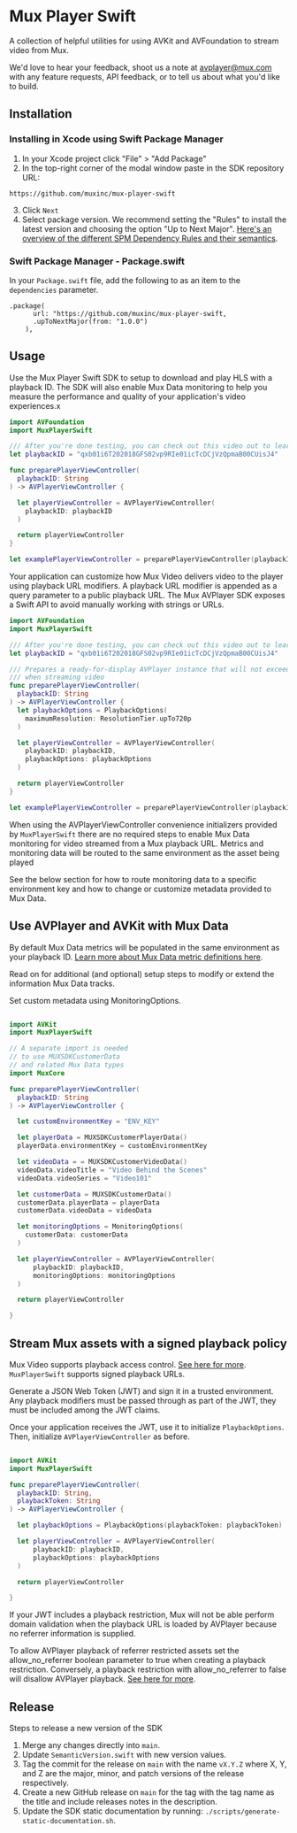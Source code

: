 # Mux Player Swift

A collection of helpful utilities for using AVKit and AVFoundation to stream video from Mux.

We'd love to hear your feedback, shoot us a note at avplayer@mux.com with any feature requests, API feedback, or to tell us about what you'd like to build.

## Installation

### Installing in Xcode using Swift Package Manager

1. In your Xcode project click "File" > "Add Package"
2. In the top-right corner of the modal window paste in the SDK repository URL:

```
https://github.com/muxinc/mux-player-swift
```
3. Click `Next`
4. Select package version. We recommend setting the "Rules" to install the latest version and choosing the option "Up to Next Major". [Here's an overview of the different SPM Dependency Rules and their semantics](https://developer.apple.com/documentation/xcode/adding-package-dependencies-to-your-app#Decide-on-package-requirements).


### Swift Package Manager - Package.swift

In your `Package.swift` file, add the following to as an item to the `dependencies` parameter.

```
.package(
      url: "https://github.com/muxinc/mux-player-swift,
      .upToNextMajor(from: "1.0.0")
    ),
```

## Usage

Use the Mux Player Swift SDK to setup to download and play HLS with a playback ID. The SDK will also enable Mux Data monitoring to help you measure the performance and quality of your application's video experiences.x

```swift
import AVFoundation
import MuxPlayerSwift

/// After you're done testing, you can check out this video out to learn more about video and players (as well as some philosophy)
let playbackID = "qxb01i6T202018GFS02vp9RIe01icTcDCjVzQpmaB00CUisJ4"

func preparePlayerViewController(
  playbackID: String
) -> AVPlayerViewController {

  let playerViewController = AVPlayerViewController(
    playbackID: playbackID
  )

  return playerViewController
}

let examplePlayerViewController = preparePlayerViewController(playbackID: playbackID)
```

Your application can customize how Mux Video delivers video to the player using playback URL modifiers. A playback URL modifier is appended as a query parameter to a public playback URL. The Mux AVPlayer SDK exposes a Swift API to avoid manually working with strings or URLs.

```swift
import AVFoundation
import MuxPlayerSwift

/// After you're done testing, you can check out this video out to learn more about video and players (as well as some philosophy)
let playbackID = "qxb01i6T202018GFS02vp9RIe01icTcDCjVzQpmaB00CUisJ4"

/// Prepares a ready-for-display AVPlayer instance that will not exceed 720 x 1280 resolution
/// when streaming video
func preparePlayerViewController(
  playbackID: String
) -> AVPlayerViewController {
  let playbackOptions = PlaybackOptions(
    maximumResolution: ResolutionTier.upTo720p
  )

  let playerViewController = AVPlayerViewController(
    playbackID: playbackID,
    playbackOptions: playbackOptions
  )

  return playerViewController
}

let examplePlayerViewController = preparePlayerViewController(playbackID: playbackID)
```

When using the AVPlayerViewController convenience initializers provided by `MuxPlayerSwift` there are no required steps to enable Mux Data monitoring for video streamed from a Mux playback URL. Metrics and monitoring data will be routed to the same environment as the asset being played

See the below section for how to route monitoring data to a specific environment key and how to change or customize metadata provided to Mux Data.

## Use AVPlayer and AVKit with Mux Data

By default Mux Data metrics will be populated in the same environment as your playback ID. [Learn more about Mux Data metric definitions here](https://docs.mux.com/guides/data/understand-metric-definitions).

Read on for additional (and optional) setup steps to modify or extend the information Mux Data tracks.

Set custom metadata using MonitoringOptions.

```swift

import AVKit
import MuxPlayerSwift

// A separate import is needed
// to use MUXSDKCustomerData
// and related Mux Data types
import MuxCore

func preparePlayerViewController(
  playbackID: String
) -> AVPlayerViewController {

  let customEnvironmentKey = "ENV_KEY"

  let playerData = MUXSDKCustomerPlayerData()
  playerData.environmentKey = customEnvironmentKey

  let videoData = = MUXSDKCustomerVideoData()
  videoData.videoTitle = "Video Behind the Scenes"
  videoData.videoSeries = "Video101"

  let customerData = MUXSDKCustomerData()
  customerData.playerData = playerData
  customerData.videoData = videoData

  let monitoringOptions = MonitoringOptions(
    customerData: customerData
  )

  let playerViewController = AVPlayerViewController(
      playbackID: playbackID,
      monitoringOptions: monitoringOptions
  )

  return playerViewController

}
```

## Stream Mux assets with a signed playback policy

Mux Video supports playback access control. [See here for more](https://docs.mux.com/guides/video/secure-video-playback). `MuxPlayerSwift` supports signed playback URLs.

Generate a JSON Web Token (JWT) and sign it in a trusted environment. Any playback modifiers must be passed through as part of the JWT, they must be included among the JWT claims.

Once your application receives the JWT, use it to initialize `PlaybackOptions`. Then, initialize `AVPlayerViewController` as before.

```swift

import AVKit
import MuxPlayerSwift

func preparePlayerViewController(
  playbackID: String,
  playbackToken: String
) -> AVPlayerViewController {

  let playbackOptions = PlaybackOptions(playbackToken: playbackToken)

  let playerViewController = AVPlayerViewController(
      playbackID: playbackID,
      playbackOptions: playbackOptions
  )

  return playerViewController

}
```

If your JWT includes a playback restriction, Mux will not be able perform domain validation when the playback URL is loaded by AVPlayer because no referrer information is supplied.

To allow AVPlayer playback of referrer restricted assets set the allow_no_referrer boolean parameter to true when creating a playback restriction. Conversely, a playback restriction with allow_no_referrer to false will disallow AVPlayer playback. [See here for more](https://docs.mux.com/guides/video/secure-video-playback#using-referer-http-header-for-validation).

## Release

Steps to release a new version of the SDK
1. Merge any changes directly into `main`.
2. Update `SemanticVersion.swift` with new version values.
3. Tag the commit for the release on `main` with the name `vX.Y.Z` where X, Y, and Z are the major, minor, and patch versions of the release respectively.
4. Create a new GitHub release on `main` for the tag with the tag name as the title and include releases notes in the description.
5. Update the SDK static documentation by running: `./scripts/generate-static-documentation.sh`.
